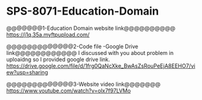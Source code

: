 # SPS-8071-Education-Domain
@@@@@@@1-Education Domain website link@@@@@@@@@@
https://j1q.35a.myftpupload.com/

@@@@@@@@@@@@@2-Code file -Google Drive link@@@@@@@@@@@@
I discussed with you about problem in uploaidng so I provided google drive link. 
https://drive.google.com/file/d/1frg0QaNcXke_BwAsZsRouPeEjA8EEHO7/view?usp=sharing

 @@@@@@@@@@@@@3-Website video link@@@@@@@
https://www.youtube.com/watch?v=olx7f97LVMo
